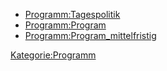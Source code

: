 -   [Programm:Tagespolitik](/wiki/Programm:Tagespolitik "wikilink")
-   [Programm:Program](/wiki/Programm:Program "wikilink")
-   [Programm:Program\_mittelfristig](/wiki/Programm:Program_mittelfristig "wikilink")

[Kategorie:Programm](/wiki/Kategorie:Programm "wikilink")
